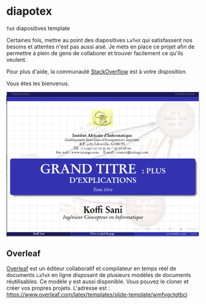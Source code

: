 # diapotex
``TeX`` diapositives template

Certaines fois, mettre au point des diapositives `LaTeX` qui satisfassent nos besoins et attentes n'est pas aussi aisé. Je mets en place ce projet afin de permettre à plein de gens de collaborer et trouver facilement ce qu'ils veulent.

Pour plus d'aide, la communauté [StackOverflow](http://tex.stackexchange.com) est à votre disposition.

Vous êtes les bienvenus.

![Capture d'écran du résultat](/images/screenshot.png)

## Overleaf

[Overleaf](https://www.overleaf.com) est un éditeur collaboratif et compilateur en temps réel de documents `LaTeX` en ligne disposant de plusieurs modèles de documents réutilisables. Ce modèle y est aussi disponible. Vous pouvez le cloner et créer vos propres projets. L'adresse est : https://www.overleaf.com/latex/templates/slide-template/wmfygctgtbcj
